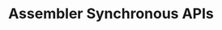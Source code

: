 ---
title: Assembler Synchronous APIs
description: Learn to create and run communication APIs to merge XDP and PDF templates with XML data to generate branded communications for printing and digital deliveries.
openAPISpec: https://raw.githubusercontent.com/AdobeDocs/experience-manager-forms-cloud-service-developer-reference/main/src/swagger-specs/assembler-sync.yaml
keywords: 
  - Experience Manager Forms Assembler
  - API Documentation
  - REST
  - HTTP
--- 